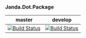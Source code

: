 ### Janda.Dot.Package

| master | develop |
|:------:|:-----------:|
|[![Build Status](http://nas:8081/buildStatus/icon?job=Janda.Dot.Package/master)](http://nas:8081/job/Janda.Dot.Package/job/master)|[![Build Status](http://nas:8081/buildStatus/icon?job=Janda.Dot.Package/develop)](http://nas:8081/job/Janda.Dot.Package/job/develop)|



